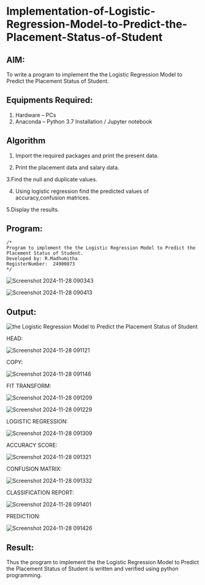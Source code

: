 # Implementation-of-Logistic-Regression-Model-to-Predict-the-Placement-Status-of-Student

## AIM:
To write a program to implement the the Logistic Regression Model to Predict the Placement Status of Student.

## Equipments Required:
1. Hardware – PCs
2. Anaconda – Python 3.7 Installation / Jupyter notebook

## Algorithm
1. Import the required packages and print the present data.

2. Print the placement data and salary data.

3.Find the null and duplicate values. 

4. Using logistic regression find the predicted values of accuracy,confusion matrices.

5.Display the results.
## Program:
```
/*
Program to implement the the Logistic Regression Model to Predict the Placement Status of Student.
Developed by: R.Madhumitha
RegisterNumber:  24900873
*/
```
![Screenshot 2024-11-28 090343](https://github.com/user-attachments/assets/d66c8ee7-8f84-4b49-8641-88a649307150)

![Screenshot 2024-11-28 090413](https://github.com/user-attachments/assets/a2c7cf9c-ac43-4414-836a-4e7bfe6a1009)

## Output:
![the Logistic Regression Model to Predict the Placement Status of Student](sam.png)

HEAD:

![Screenshot 2024-11-28 091121](https://github.com/user-attachments/assets/c9a78ea8-90f8-441a-bd39-0cfb6dcf73e7)

COPY:

![Screenshot 2024-11-28 091146](https://github.com/user-attachments/assets/6841e88d-2d08-4108-8b4a-8ab0a812a052)

FIT  TRANSFORM:

![Screenshot 2024-11-28 091209](https://github.com/user-attachments/assets/230d864f-56ec-44bd-bb82-5fdaf154f7fe)

![Screenshot 2024-11-28 091229](https://github.com/user-attachments/assets/c4d72d0c-6de9-4cc5-8040-a34365102dda)



LOGISTIC REGRESSION:

![Screenshot 2024-11-28 091309](https://github.com/user-attachments/assets/e5194b7a-8157-4b54-a426-342a3100728a)

ACCURACY SCORE:

![Screenshot 2024-11-28 091321](https://github.com/user-attachments/assets/2295f337-da32-47e8-96c8-6d4643f479f9)

CONFUSION MATRIX:

![Screenshot 2024-11-28 091332](https://github.com/user-attachments/assets/8dcf261b-899b-43d7-be7d-5b0893b775f2)


CLASSIFICATION REPORT:

![Screenshot 2024-11-28 091401](https://github.com/user-attachments/assets/f8786554-71c1-4861-b6b5-ef6305bf4031)


PREDICTION:

![Screenshot 2024-11-28 091426](https://github.com/user-attachments/assets/3ed25fd2-cfd3-4004-b8b1-c98364f336ea)


## Result:
Thus the program to implement the the Logistic Regression Model to Predict the Placement Status of Student is written and verified using python programming.
